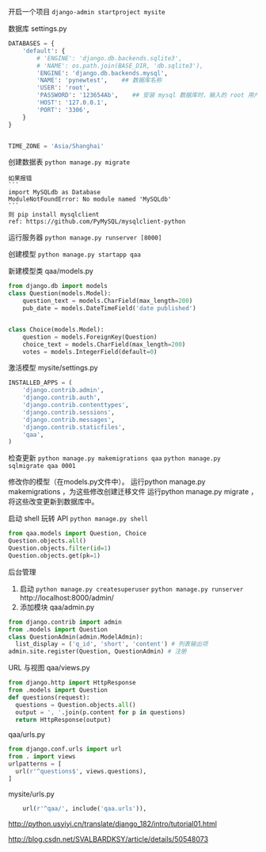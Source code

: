 开启一个项目
`django-admin startproject mysite`

数据库 settings.py 
```py
DATABASES = {
    'default': {
        # 'ENGINE': 'django.db.backends.sqlite3',
        # 'NAME': os.path.join(BASE_DIR, 'db.sqlite3'),
        'ENGINE': 'django.db.backends.mysql',
        'NAME': 'pynewtest',    ## 数据库名称
        'USER': 'root',
        'PASSWORD': '123654Ab',    ## 安装 mysql 数据库时，输入的 root 用户的密码
        'HOST': '127.0.0.1',
        'PORT': '3306',
    }
}


TIME_ZONE = 'Asia/Shanghai'
```

创建数据表
`python manage.py migrate`

    如果报错
    ```
    import MySQLdb as Database
    ModuleNotFoundError: No module named 'MySQLdb'
    ```
    则 pip install mysqlclient
    ref: https://github.com/PyMySQL/mysqlclient-python



运行服务器
`python manage.py runserver [8000]`

创建模型
`python manage.py startapp qaa`

新建模型类 qaa/models.py
```py
from django.db import models
class Question(models.Model):
    question_text = models.CharField(max_length=200)
    pub_date = models.DateTimeField('date published')


class Choice(models.Model):
    question = models.ForeignKey(Question)
    choice_text = models.CharField(max_length=200)
    votes = models.IntegerField(default=0)
```

激活模型 mysite/settings.py
```py
INSTALLED_APPS = (
    'django.contrib.admin',
    'django.contrib.auth',
    'django.contrib.contenttypes',
    'django.contrib.sessions',
    'django.contrib.messages',
    'django.contrib.staticfiles',
    'qaa',
)
```

检查更新
`python manage.py makemigrations qaa`
`python manage.py sqlmigrate qaa 0001`

修改你的模型（在models.py文件中）。
运行python manage.py makemigrations ，为这些修改创建迁移文件
运行python manage.py migrate ，将这些改变更新到数据库中。


启动 shell 玩转 API
`python manage.py shell`
```python
from qaa.models import Question, Choice
Question.objects.all()
Question.objects.filter(id=1)
Question.objects.get(pk=1)
```

后台管理
1. 启动
`python manage.py createsuperuser`
`python manage.py runserver`
http://localhost:8000/admin/
2. 添加模块
qaa/admin.py
```python
from django.contrib import admin
from .models import Question
class QuestionAdmin(admin.ModelAdmin):
  list_display = ('q_id', 'short', 'content') # 列表输出项
admin.site.register(Question, QuestionAdmin) # 注册
```

URL 与视图
qaa/views.py
```py
from django.http import HttpResponse
from .models import Question
def questions(request):
  questions = Question.objects.all()
  output = ', '.join(p.content for p in questions)
  return HttpResponse(output)
```
qaa/urls.py
```py
from django.conf.urls import url
from . import views
urlpatterns = [
  url(r'^questions$', views.questions),
]
```
mysite/urls.py
```py
    url(r'^qaa/', include('qaa.urls')),
```



http://python.usyiyi.cn/translate/django_182/intro/tutorial01.html

http://blog.csdn.net/SVALBARDKSY/article/details/50548073